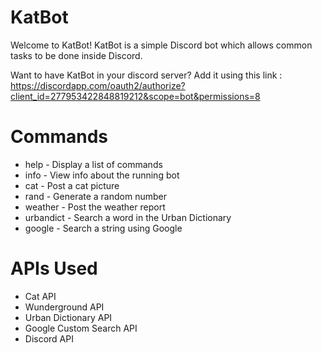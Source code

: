 # KatBot
Welcome to KatBot! KatBot is a simple Discord bot which allows common tasks to be done inside Discord. 

Want to have KatBot in your discord server? Add it using this link : https://discordapp.com/oauth2/authorize?client_id=277953422848819212&scope=bot&permissions=8

# Commands
- help - Display a list of commands
- info - View info about the running bot
- cat - Post a cat picture
- rand - Generate a random number
- weather - Post the weather report
- urbandict - Search a word in the Urban Dictionary
- google - Search a string using Google

# APIs Used
- Cat API
- Wunderground API
- Urban Dictionary API
- Google Custom Search API
- Discord API
